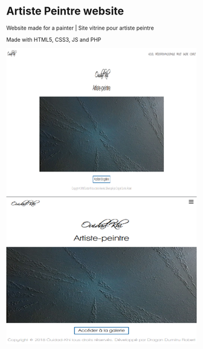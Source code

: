 # Artiste Peintre website

Website made for a painter | Site vitrine pour artiste peintre

Made with HTML5, CSS3, JS and PHP

<img src="ouidad_khi_home_page.png" width="650px" height="390px" />
<img src="ouidad_khi_mobile.png" width="650px" height="390px" />
